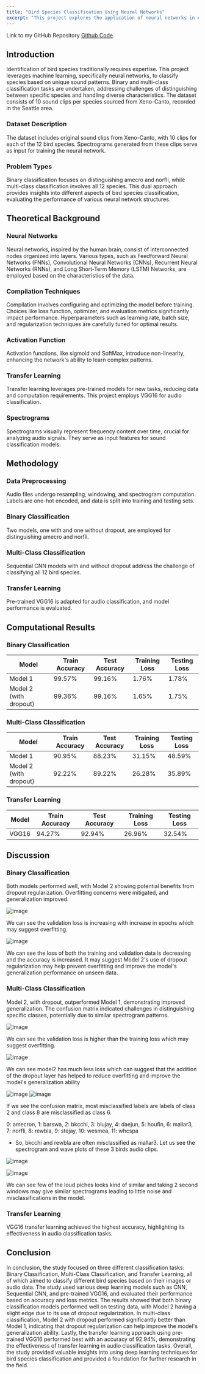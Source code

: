 ```yaml
---
title: "Bird Species Classification Using Neural Networks"
excerpt: "This project explores the application of neural networks in classifying bird species based on their sounds. Utilizing a dataset from Xeno-Canto with 10 audio clips for each of the 12 selected bird species, the study focuses on binary classification (amecro vs. norfli) and multi-class classification for all 12 species. Various neural network architectures, including convolutional neural networks (CNNs) and transfer learning with VGG16, are employed and evaluated. The report discusses encountered limitations, compares model performances, and emphasizes the potential of neural networks for bird species identification."
---
```

Link to my GitHub Repository [Github Code](https://github.com/Likhitha-Veganti/data-science-projects/tree/main/Bird%20Sound%20Identification%20in%20Seattle%20Area).

## Introduction
Identification of bird species traditionally requires expertise. This project leverages machine learning, specifically neural networks, to classify species based on unique sound patterns. Binary and multi-class classification tasks are undertaken, addressing challenges of distinguishing between specific species and handling diverse characteristics. The dataset consists of 10 sound clips per species sourced from Xeno-Canto, recorded in the Seattle area.

### Dataset Description
The dataset includes original sound clips from Xeno-Canto, with 10 clips for each of the 12 bird species. Spectrograms generated from these clips serve as input for training the neural network.

### Problem Types
Binary classification focuses on distinguishing amecro and norfli, while multi-class classification involves all 12 species. This dual approach provides insights into different aspects of bird species classification, evaluating the performance of various neural network structures.

## Theoretical Background
### Neural Networks
Neural networks, inspired by the human brain, consist of interconnected nodes organized into layers. Various types, such as Feedforward Neural Networks (FNNs), Convolutional Neural Networks (CNNs), Recurrent Neural Networks (RNNs), and Long Short-Term Memory (LSTM) Networks, are employed based on the characteristics of the data.

### Compilation Techniques
Compilation involves configuring and optimizing the model before training. Choices like loss function, optimizer, and evaluation metrics significantly impact performance. Hyperparameters such as learning rate, batch size, and regularization techniques are carefully tuned for optimal results.

### Activation Function
Activation functions, like sigmoid and SoftMax, introduce non-linearity, enhancing the network's ability to learn complex patterns.

### Transfer Learning
Transfer learning leverages pre-trained models for new tasks, reducing data and computation requirements. This project employs VGG16 for audio classification.

### Spectrograms
Spectrograms visually represent frequency content over time, crucial for analyzing audio signals. They serve as input features for sound classification models.

## Methodology
### Data Preprocessing
Audio files undergo resampling, windowing, and spectrogram computation. Labels are one-hot encoded, and data is split into training and testing sets.

### Binary Classification
Two models, one with and one without dropout, are employed for distinguishing amecro and norfli.

### Multi-Class Classification
Sequential CNN models with and without dropout address the challenge of classifying all 12 bird species.

### Transfer Learning
Pre-trained VGG16 is adapted for audio classification, and model performance is evaluated.

## Computational Results
### Binary Classification
| Model                | Train Accuracy | Test Accuracy | Training Loss | Testing Loss |
|----------------------|----------------|---------------|---------------|--------------|
| Model 1              | 99.57%         | 99.16%        | 1.76%         | 1.78%        |
| Model 2 (with dropout)| 99.36%         | 99.16%        | 1.65%         | 1.75%        |

### Multi-Class Classification
| Model                | Train Accuracy | Test Accuracy | Training Loss | Testing Loss |
|----------------------|----------------|---------------|---------------|--------------|
| Model 1              | 90.95%         | 88.23%        | 31.15%        | 48.59%       |
| Model 2 (with dropout)| 92.22%         | 89.22%        | 26.28%        | 35.89%       |

### Transfer Learning
| Model                | Train Accuracy | Test Accuracy | Training Loss | Testing Loss |
|----------------------|----------------|---------------|---------------|--------------|
| VGG16                | 94.27%         | 92.94%        | 26.96%        | 32.54%       |

## Discussion
### Binary Classification
Both models performed well, with Model 2 showing potential benefits from dropout regularization. Overfitting concerns were mitigated, and generalization improved.

![image](https://github.com/Likhitha-Veganti/Likhitha-Veganti.github.io/assets/51111766/df293604-7da9-4f87-b178-714217225be6)

We can see the validation loss is increasing with increase in epochs which may suggest overfitting.

![image](https://github.com/Likhitha-Veganti/Likhitha-Veganti.github.io/assets/51111766/90a1c440-485a-4361-98e1-111a06534377)

We can see the loss of both the training and validation data is decreasing and the accuracy is increased. It may suggest Model 2's use of dropout regularization may help prevent overfitting and improve the model's generalization performance on unseen data.

### Multi-Class Classification
Model 2, with dropout, outperformed Model 1, demonstrating improved generalization. The confusion matrix indicated challenges in distinguishing specific classes, potentially due to similar spectrogram patterns.

![image](https://github.com/Likhitha-Veganti/Likhitha-Veganti.github.io/assets/51111766/9b9cce80-1893-47c0-8b51-82e0278e8162)

We can see the validation loss is higher than the training loss which may suggest overfitting.

![image](https://github.com/Likhitha-Veganti/Likhitha-Veganti.github.io/assets/51111766/73c0236f-cf6c-4776-a0f9-4675bbdb9044)

We can see model2 has much less loss which can suggest that the addition of the dropout layer has helped to reduce overfitting and improve the model's generalization ability

![image](https://github.com/Likhitha-Veganti/Likhitha-Veganti.github.io/assets/51111766/c791a522-a01e-4697-aaad-e06a3d1c1ec0)
![image](https://github.com/Likhitha-Veganti/Likhitha-Veganti.github.io/assets/51111766/532c1425-0c27-4f6e-880d-76026604097a)

If we see the confusion matrix, most misclassified labels are labels of class 2 and class 8 are misclassified as class 6. 

0: amecron, 1: barswa, 2: bkcchi, 3: blujay, 4: daejun, 5: houfin, 6: mallar3, 7: norfli, 8: rewbla, 9: stejay, 10: wesmea, 11: whcspa

- So, bkcchi and rewbla are often misclassified as mallar3. Let us see the spectrogram and wave plots of these 3 birds audio clips.

![image](https://github.com/Likhitha-Veganti/Likhitha-Veganti.github.io/assets/51111766/a56d9e6f-400f-447c-816a-8bd9ad634f23)

![image](https://github.com/Likhitha-Veganti/Likhitha-Veganti.github.io/assets/51111766/ffd742c7-f284-4c30-8126-57f7c2ecca13)

We can see few of the loud piches looks kind of similar and taking 2 second windows may give similar spectrograms leading to little noise and misclassifications in the model.

### Transfer Learning
VGG16 transfer learning achieved the highest accuracy, highlighting its effectiveness in audio classification tasks.

## Conclusion
In conclusion, the study focused on three different classification tasks: Binary Classification, Multi-Class Classification, and Transfer Learning, all of which aimed to classify different bird species based on their images or audio data. The study used various deep learning models such as CNN, Sequential CNN, and pre-trained VGG16, and evaluated their performance based on accuracy and loss metrics. The results showed that both binary classification models performed well on testing data, with Model 2 having a slight edge due to its use of dropout regularization. In multi-class classification, Model 2 with dropout performed significantly better than Model 1, indicating that dropout regularization can help improve the model's generalization ability. Lastly, the transfer learning approach using pre-trained VGG16 performed best with an accuracy of 92.94%, demonstrating the effectiveness of transfer learning in audio classification tasks. Overall, the study provided valuable insights into using deep learning techniques for bird species classification and provided a foundation for further research in the field.
